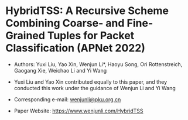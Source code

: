 # HybridTSS: A Recursive Scheme Combining Coarse- and Fine-Grained Tuples for Packet Classification (APNet 2022)
* Authors: Yuxi Liu, Yao Xin, Wenjun Li*, Haoyu Song, Ori Rottenstreich, Gaogang Xie, Weichao Li and Yi Wang

* Yuxi Liu and Yao Xin contributed equally to this paper, and they conducted this work under the guidance of Wenjun Li and Yi Wang 
* Corresponding e-mail: wenjunli@pku.org.cn
* Paper Website: https://www.wenjunli.com/HybridTSS
